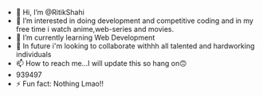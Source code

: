 - 👋 Hi, I’m @RitikShahi
- 👀 I’m interested in doing development and competitive coding and in my free time i  watch anime,web-series and movies.
- 🌱 I’m currently learning Web Development
- 💞️ In future i'm  looking to collaborate withhh all talented and hardworking individuals
- 📫 How to reach me...I will update this so hang on🙃
- 939497
- ⚡ Fun fact: Nothing Lmao!!

